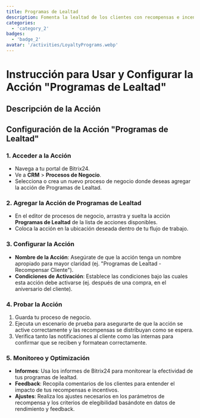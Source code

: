 ```yaml
---
title: Programas de Lealtad
description: Fomenta la lealtad de los clientes con recompensas e incentivos.
categories: 
  - 'category_2'
badges: 
  - 'badge_2'
avatar: '/activities/LoyaltyPrograms.webp'
---
```

# Instrucción para Usar y Configurar la Acción "Programas de Lealtad"

## Descripción de la Acción

## **Configuración de la Acción "Programas de Lealtad"**

### 1. Acceder a la Acción
- Navega a tu portal de Bitrix24.
- Ve a **CRM** > **Procesos de Negocio**.
- Selecciona o crea un nuevo proceso de negocio donde deseas agregar la acción de Programas de Lealtad.

### 2. Agregar la Acción de Programas de Lealtad
- En el editor de procesos de negocio, arrastra y suelta la acción **Programas de Lealtad** de la lista de acciones disponibles.
- Coloca la acción en la ubicación deseada dentro de tu flujo de trabajo.

### 3. Configurar la Acción
- **Nombre de la Acción**: Asegúrate de que la acción tenga un nombre apropiado para mayor claridad (ej. "Programas de Lealtad - Recompensar Cliente").
- **Condiciones de Activación**: Establece las condiciones bajo las cuales esta acción debe activarse (ej. después de una compra, en el aniversario del cliente).

### 4. Probar la Acción
1. Guarda tu proceso de negocio.
2. Ejecuta un escenario de prueba para asegurarte de que la acción se active correctamente y las recompensas se distribuyan como se espera.
3. Verifica tanto las notificaciones al cliente como las internas para confirmar que se reciben y formatean correctamente.

### 5. Monitoreo y Optimización
- **Informes**: Usa los informes de Bitrix24 para monitorear la efectividad de tus programas de lealtad.
- **Feedback**: Recopila comentarios de los clientes para entender el impacto de tus recompensas e incentivos.
- **Ajustes**: Realiza los ajustes necesarios en los parámetros de recompensa y los criterios de elegibilidad basándote en datos de rendimiento y feedback.
